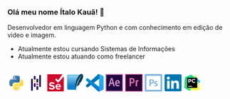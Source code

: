 ### Olá meu nome Ítalo Kauã! 👋
Desenvolvedor em linguagem Python e com conhecimento em edição de video e imagem.

- Atualmente estou cursando Sistemas de Informações
- Atualmente estou atuando como freelancer

<div style="display: inline_block"><br>
  <img align='center' alt='30' height='40' width='' src='https://github.com/devicons/devicon/blob/master/icons/python/python-original.svg'>
  <img align='center' alt='30' height='40' width='' src='https://github.com/devicons/devicon/blob/master/icons/pandas/pandas-original.svg'>
  <img align='center' alt='30' height='40' width='' src='https://github.com/devicons/devicon/blob/master/icons/selenium/selenium-original.svg'>
  <img align='center' alt='30' height='40' width='' src='https://github.com/devicons/devicon/blob/master/icons/sqlite/sqlite-original.svg'>
  <img align='center' alt='30' height='40' width='' src='https://github.com/devicons/devicon/blob/master/icons/vscode/vscode-original.svg'>
  <img align='center' alt='30' height='40' width='' src='https://github.com/devicons/devicon/blob/master/icons/aftereffects/aftereffects-original.svg'>
  <img align='center' alt='30' height='40' width='' src='https://github.com/devicons/devicon/blob/master/icons/premierepro/premierepro-original.svg'>
  <img align='center' alt='30' height='40' width='' src='https://github.com/devicons/devicon/blob/master/icons/photoshop/photoshop-line.svg'>
  <img align='center' alt='30' height='40' width='' src='https://github.com/devicons/devicon/blob/master/icons/linkedin/linkedin-original.svg'>
  <img align='center' alt='30' height='40' width='' src='https://github.com/devicons/devicon/blob/master/icons/pycharm/pycharm-original.svg'>
<div>
